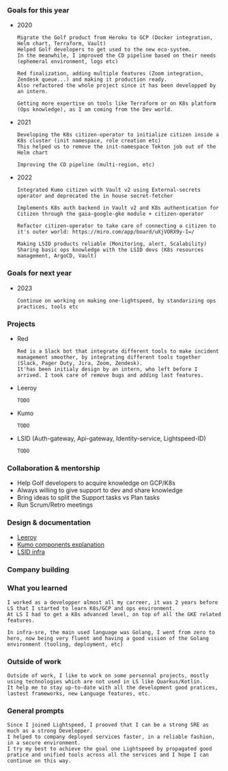 ### Goals for this year

[//]: # (List your major goals here! Sharing your goals with your manager & coworkers is really nice because it helps them see how they can support you in accomplishing those goals!)

- 2020

      Migrate the Golf product from Heroku to GCP (Docker integration, Helm chart, Terraform, Vault)  
      Helped Golf developers to get used to the new eco-system.
      In the meanwhile, I improved the CD pipeline based on their needs (ephemeral environment, logs etc)

      Red finalization, adding multiple features (Zoom integration, Zendesk queue...) and making it production ready. 
      Also refactored the whole project since it has been developped by an intern.

      Getting more expertise on tools like Terraform or on K8s platform (Ops knowledge), as I am coming from the Dev world.

- 2021

      Developing the K8s citizen-operator to initialize citizen inside a K8s cluster (init namespace, role creation etc)
      This helped us to remove the init-namespace Tekton job out of the Helm chart 

      Improving the CD pipeline (multi-region, etc)

- 2022

      Integrated Kumo citizen with Vault v2 using External-secrets operator and deprecated the in house secret-fetcher
    
      Implements K8s auth backend in Vault v2 and K8s authentication for Citizen through the gaia-google-gke module + citizen-operator
 
      Refactor citizen-operator to take care of connecting a citizen to it's outer world: https://miro.com/app/board/uXjVORX9y-I=/
      
      Making LSID products reliable (Monitoring, alert, Scalability)
      Sharing basic ops knowledge with the LSID devs (K8s resources management, ArgoCD, Vault)


### Goals for next year

[//]: # (If it’s getting towards the end of the year, maybe start writing down what you think your goals for next year might be.)

- 2023

      Continue on working on making one-lightspeed, by standarizing ops practices, tools etc

### Projects

[//]: # (For each one, go through:)
[//]: # (    What your contributions were &#40;did you come up with the design? Which components did you build? Was there some useful insight like “wait, we can cut scope and do what we want by doing way less work” that you came up with?&#41;)
[//]: # (    The impact of the project – who was it for? Are there numbers you can attach to it? &#40;saved X dollars? shipped new feature that has helped sell Y big deals? Improved performance by X%? Used by X internal users every day?&#41;. Did it support some important non-numeric company goal &#40;required to pass an audit? helped retain an important user?&#41;)
[//]: # (    Remember: don’t forget to explain what the results of you work actually were! It’s often important to go back a few months later and fill in what actually happened after you launched the project.)

- Red

      Red is a Slack bot that integrate different tools to make incident management smoother, by integrating different tools together (Slack, Pager Duty, Jira, Zoom, Zendesk).
      It'has been initialy design by an intern, who left before I arrived. I took care of remove bugs and adding last features.

- Leeroy

      TODO

- Kumo

      TODO

- LSID (Auth-gateway, Api-gateway, Identity-service, Lightspeed-ID)

      TODO

### Collaboration & mentorship

[//]: # (Examples of things in this category:)
[//]: # (    Helping others in an area you’re an expert in &#40;like “other engineers regularly ask me for one-off help solving weird bugs in their CSS” or “quoting from the C standard at just the right moment”&#41;)
[//]: # (    Mentoring interns / helping new team members get started)
[//]: # (    Writing really clear emails/meeting notes)
[//]: # (    Foundational code that other people built on top of)
[//]: # (    Improving monitoring / dashboards / on call)
[//]: # (    Any code review that you spent a particularly long time on / that you think was especially important)
[//]: # (    Important questions you answered &#40;“helped Risha from OTHER_TEAM with a lot of questions related to Y”&#41;)
[//]: # (    Mentoring someone on a project &#40;“gave Ben advice from time to time on leading his first big project”&#41;)
[//]: # (    Giving an internal talk or workshop)

- Help Golf developers to acquire knowledge on GCP/K8s
- Always willing to give support to dev and share knowledge
- Bring ideas to split the Support tasks vs Plan tasks
- Run Scrum/Retro meetings

### Design & documentation

[//]: # (List design docs & documentation that you worked on)

[//]: # (    Design docs: I usually just say “wrote design for X” or “reviewed design for X”)
[//]: # (    Documentation: maybe briefly explain the goal behind this documentation &#40;for example “we were getting a lot of questions about X, so I documented it and now we can answer the questions more quickly”&#41;)

- [Leeroy](https://miro.com/app/board/o9J_lF3rcL8=/)
- [Kumo components explanation](https://miro.com/app/board/uXjVORX9y-I=/)
- [LSID infra](https://miro.com/app/board/uXjVOB7sRPU=/)

### Company building

[//]: # (This is a category we have at work – it basically means “things you did to help the company overall, not just your project / team”. Some things that go in here:)
[//]: # (    Going above & beyond with interviewing or recruiting &#40;doing campus recruiting, etc&#41;)
[//]: # (    Improving important processes, like the interview process or writing better onboarding materials)

### What you learned

[//]: # (Try listing important things you learned or skills you’ve acquired recently! Some examples of skills you might be learning or improving:)
[//]: # (    how to do performance analysis & make code run faster)
[//]: # (    internals of an important piece of software &#40;like the JVM or Postgres or Linux&#41;)
[//]: # (    how to use a library &#40;like React&#41;)
[//]: # (    how to use an important tool &#40;like the command line or Firefox dev tools&#41;)
[//]: # (    about a specific area of programming &#40;like localization or timezones&#41;)
[//]: # (    an area like product management / UX design)
[//]: # (    how to write a clear design doc)
[//]: # (    a new programming language)

[//]: # (It’s really easy to lose track of what skills you’re learning, and usually when I reflect on this I realize I learned a lot more than I thought and also notice things that I’m not learning that I wish I was.)

    I worked as a developper almost all my carreer, it was 2 years before LS that I started to learn K8s/GCP and ops environment.
    At LS I had to get a K8s advanced level, on top of all the GKE related features.

    In infra-sre, the main used language was Golang, I went from zero to hero, now being very fluent and having a good vision of the Golang environment (tooling, deployment, etc)

### Outside of work

[//]: # (It’s also often useful to track accomplishments outside of work, like:)
[//]: # (    blog posts)
[//]: # (    talks/panels)
[//]: # (    open source work)
[//]: # (    Industry recognition)

[//]: # (I think this can be a nice way to highlight how you’re thinking about your career outside of strictly what you’re doing at work.)

[//]: # (This can also include other non-career-related things you’re proud of, if that feels good to you! Some people like to keep a combined personal + work brag document.)

    Outside of work, I like to work on some personnal projects, mostly using technologies which are not used in LS like Quarkus/Kotlin.
    It help me to stay up-to-date with all the development good pratices, lastest frameworks, new Language features, etc.

### General prompts

[//]: # (If you’re feeling stuck for things to mention, try:)
[//]: # (    If you were trying to convince a friend to come join your company/team, what would you tell them about your work?)
[//]: # (    Did anybody tell you that you did something well recently?)
 
    Since I joined Lightspeed, I prooved that I can be a strong SRE as much as a strong Developper.
    I helped to company deployed services faster, in a reliable fashion, in a secure environment.
    I try my best to achieve the goal one Lightspeed by propagated good pratice and unified tools across all the services and I hope I can continue on this way.
